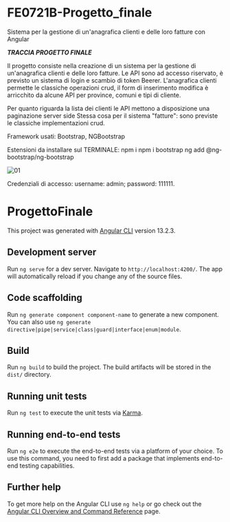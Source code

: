 # FE0721B-Progetto_finale
Sistema per la gestione di un'anagrafica clienti e delle loro fatture con Angular

***TRACCIA PROGETTO FINALE***

Il progetto consiste nella creazione di un sistema per la gestione di un'anagrafica clienti e delle loro fatture.
Le API sono ad accesso riservato, è previsto un sistema di login e scambio di token Beerer.
L'anagrafica clienti permette le classiche operazioni crud,
il form di inserimento modifica è arricchito da alcune API per province, comuni e tipi di cliente. 

Per quanto riguarda la lista dei clienti le API mettono a disposizione una paginazione server side
Stessa cosa per il sistema "fatture": sono previste le classiche implementazioni crud.

Framework usati: Bootstrap, NGBootstrap

Estensioni da installare sul TERMINALE:
npm i
npm i bootstrap
ng add @ng-bootstrap/ng-bootstrap


![01](https://user-images.githubusercontent.com/98649610/162673278-4dffbec6-38d0-4241-bd09-505acaab251f.JPG)


Credenziali di accesso: 
username: admin; 
password: 111111. 


# ProgettoFinale

This project was generated with [Angular CLI](https://github.com/angular/angular-cli) version 13.2.3.

## Development server

Run `ng serve` for a dev server. Navigate to `http://localhost:4200/`. The app will automatically reload if you change any of the source files.

## Code scaffolding

Run `ng generate component component-name` to generate a new component. You can also use `ng generate directive|pipe|service|class|guard|interface|enum|module`.

## Build

Run `ng build` to build the project. The build artifacts will be stored in the `dist/` directory.

## Running unit tests

Run `ng test` to execute the unit tests via [Karma](https://karma-runner.github.io).

## Running end-to-end tests

Run `ng e2e` to execute the end-to-end tests via a platform of your choice. To use this command, you need to first add a package that implements end-to-end testing capabilities.

## Further help

To get more help on the Angular CLI use `ng help` or go check out the [Angular CLI Overview and Command Reference](https://angular.io/cli) page.
